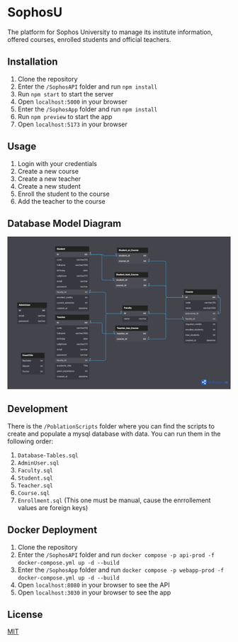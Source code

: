# SophosU
The platform for Sophos University to manage its institute information, offered courses, enrolled students and official teachers.


## Installation
1. Clone the repository
2. Enter the `/SophosAPI` folder and run `npm install`
3. Run `npm start` to start the server
4. Open `localhost:5000` in your browser
5. Enter the `/SophosApp` folder and run `npm install`
6. Run `npm preview` to start the app
7. Open `localhost:5173` in your browser


## Usage
1. Login with your credentials
3. Create a new course
4. Create a new teacher
5. Create a new student
6. Enroll the student to the course
7. Add the teacher to the course


## Database Model Diagram
![](./DatabaseModel.png)

## Development
There is the `/PoblationScripts` folder where you can find the scripts to create and populate a mysql database with data. You can run them in the following order:
1. `Database-Tables.sql`
2. `AdminUser.sql`
3. `Faculty.sql`
4. `Student.sql`
5. `Teacher.sql`
6. `Course.sql`
7. `Enrollment.sql` (This one must be manual, cause the enrrollement values are foreign keys)

## Docker Deployment
1. Clone the repository
2. Enter the `/SophosAPI` folder and run `docker compose -p api-prod -f docker-compose.yml up -d --build`
3. Enter the `/SophosApp` folder and run `docker compose -p webapp-prod -f docker-compose.yml up -d --build`
4. Open `localhost:8080` in your browser to see the API
4. Open `localhost:3030` in your browser to see the app


## License
[MIT](./LICENSE)
